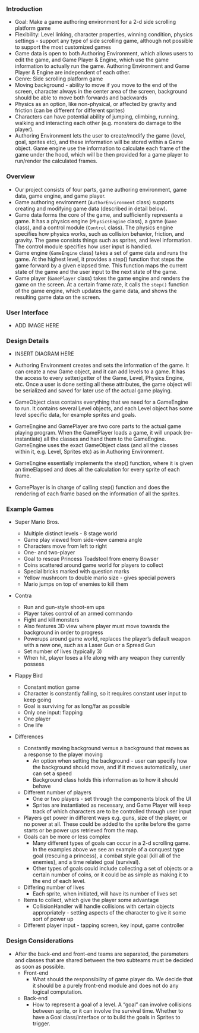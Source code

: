 ### Introduction
* Goal: Make a game authoring environment for a 2-d side scrolling platform game
* Flexibility: Level linking, character properties, winning condition, physics settings - support any type of side scrolling game, although not possible to support the most customized games
* Game data is open to both Authoring Environment, which allows users to edit the game, and Game Player & Engine, which use the game information to actually run the game. Authoring Environment and Game Player & Engine are independent of each other.
* Genre: Side scrolling platform game
* Moving background - ability to move if you move to the end of the screen, character always in the center area of the screen, background should be able to move both forwards and backwards
* Physics as an option, like non-physical, or affected by gravity and friction (can be different for different sprites)
* Characters can have potential ability of jumping, climbing, running, walking and interacting each other (e.g. monsters do damage to the player).
* Authoring Environment lets the user to create/modify the game (level, goal, sprites etc), and these information will be stored within a Game object. Game engine use the information to calculate each frame of the game under the hood,  which will be then provided for a game player to run/render the calculated frames.

### Overview

* Our project consists of four parts, game authoring environment, game data, game engine, and game player. 
* Game authoring environment (`AuthorEnvironment` class) supports creating and modifying game data (described in detail below). 
* Game data forms the core of the game, and sufficiently represents a game. It has a physics engine (`PhysicsEngine` class), a game (`Game` class), and a control module (`Control` class). The physics engine specifies how physics works, such as collision behavior, friction, and gravity. The game consists things such as sprites, and level information. The control module specifies how user input is handled. 
* Game engine (`GameEngine` class) takes a set of game data and runs the game. At the highest level, it provides a step() function that steps the game forward by a given elapsed time. This function maps the current state of the game and the user input to the next state of the game. 
* Game player (`GamePlayer` class) takes the game engine and renders the game on the screen. At a certain frame rate, it calls the `step()` function of the game engine, which updates the game data, and shows the resulting game data on the screen. 

### User Interface

* ADD IMAGE HERE

### Design Details

* INSERT DIAGRAM HERE

* Authoring Environment creates and sets the information of the game. It can create a new Game object, and it can add levels to a game. It has the access to every setter/getter of the Game, Level, Physics Engine, etc. Once a user is done setting all these attributes, the game object will be serialized and saved for later use of the actual game playing.
* GameObject class contains everything that we need for a GameEngine to run. It contains several Level objects, and each Level object has some level specific data, for example sprites and goals.
* GameEngine and GamePlayer are two core parts to the actual game playing program. When the GamePlayer loads a game, it will unpack (re-instantiate) all the classes and hand them to the GameEngine. GameEngine uses the exact GameObject class (and all the classes within it, e.g. Level, Sprites etc) as in Authoring Environment.
* GameEngine essentially implements the step() function, where it is given an timeElapsed and does all the calculation for every sprite of each frame.
* GamePlayer is in charge of calling step() function and does the rendering of each frame based on the information of all the sprites.

### Example Games

* Super Mario Bros.
    * Multiple distinct levels - 8 stage world
    * Game play viewed from side-view camera angle
    * Characters move from left to right
    * One- and two-player
    * Goal to rescue Princess Toadstool from enemy Bowser
    * Coins scattered around game world for players to collect
    * Special bricks marked with question marks
    * Yellow mushroom to double mario size - gives special powers
    * Mario jumps on top of enemies to kill them

* Contra
    * Run and gun-style shoot-em ups
    * Player takes control of an armed commando
    * Fight and kill monsters
    * Also features 3D view where player must move towards the background in order to progress
    * Powerups around game world, replaces the player’s default weapon with a new one, such as a Laser Gun or a Spread Gun
    * Set number of lives (typically 3)
    * When hit, player loses a life along with any weapon they currently possess

* Flappy Bird
    * Constant motion game
    * Character is constantly falling, so it requires constant user input to keep going
    * Goal is surviving for as long/far as possible
    * Only one input: flapping
    * One player
    * One life

* Differences
    * Constantly moving background versus a background that moves as a response to the player moving
        * An option when setting the background - user can specify how the background should move, and if it moves automatically, user can set a speed
        * Background class holds this information as to how it should behave
    * Different number of players
        * One or two players - set through the components block of the UI
        * Sprites are instantiated as necessary, and Game Player will keep track of which characters are to be controlled through user input
    * Players get power in different ways e.g. guns, size of the player, or no power at all. These could be added to the sprite before the game starts or be power ups retrieved from the map. 
    * Goals can be more or less complex
        * Many different types of goals can occur in a 2-d scrolling game. In the examples above we see an example of a conquest type goal (rescuing a princess), a combat style goal (kill all of the enemies), and a  time related goal (survival). 
        * Other types of goals could include collecting a set of objects or a certain number of coins, or it could be as simple as making it to the end of each level. 
    * Differing number of lives
        * Each sprite, when initiated, will have its number of lives set
    * Items to collect, which give the player some advantage
        * CollisionHandler will handle collisions with certain objects appropriately - setting aspects of the character to give it some sort of power up
    * Different player input - tapping screen, key input, game controller

### Design Considerations  

* After the back-end and front-end teams are separated, the parameters and classes that are shared between the two subteams must be decided as soon as possible.
    * Front-end
        * What should the responsibility of game player do. We decide that it should be a purely front-end module and does not do any logical computation. 
    * Back-end
        * How to represent a goal of a level. A “goal” can involve collisions between sprite, or it can involve the survival time. Whether to have a Goal class/interface or to build the goals in Sprites to trigger.

